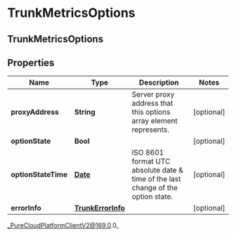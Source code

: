 # TrunkMetricsOptions

## TrunkMetricsOptions

## Properties

|Name | Type | Description | Notes|
|------------ | ------------- | ------------- | -------------|
| **proxyAddress** | **String** | Server proxy address that this options array element represents. | [optional] |
| **optionState** | **Bool** |  | [optional] |
| **optionStateTime** | [**Date**](Date) | ISO 8601 format UTC absolute date &amp; time of the last change of the option state. | [optional] |
| **errorInfo** | [**TrunkErrorInfo**](TrunkErrorInfo) |  | [optional] |



_PureCloudPlatformClientV2@169.0.0_
